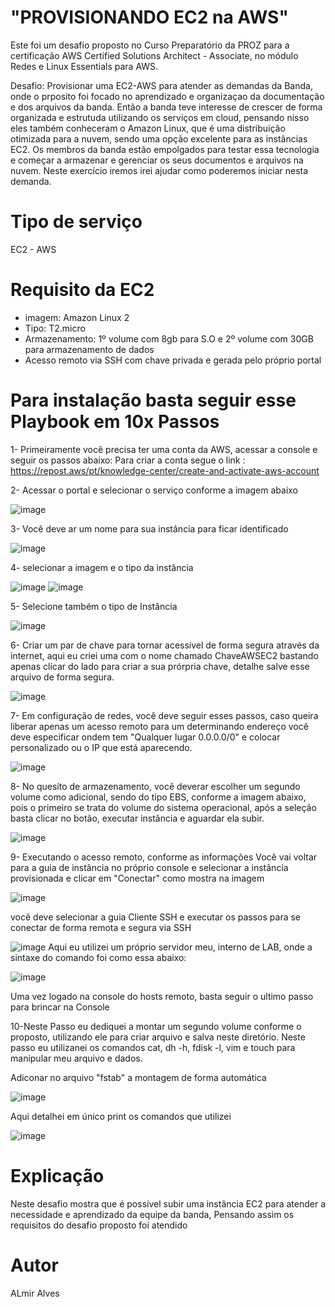 # "PROVISIONANDO EC2 na AWS"

Este foi um desafio proposto no Curso Preparatório da PROZ para a certificação AWS Certified Solutions Architect - Associate, no módulo Redes e Linux Essentials para AWS.

Desafio: Provisionar uma EC2-AWS para atender as demandas da Banda, onde o prposito foi focado no aprendizado e organizaçao da documentação e dos arquivos da banda.
Então a banda teve interesse de crescer de forma organizada e estrutuda utilizando os serviços em cloud, pensando nisso eles também conheceram o Amazon Linux, que é
uma distribuição otimizada para a nuvem, sendo uma opção excelente para as instâncias EC2. Os membros da banda estão empolgados para testar essa tecnologia e começar
a armazenar e gerenciar os seus documentos e arquivos na nuvem. Neste exercício iremos irei ajudar como poderemos iniciar nesta demanda.


# Tipo de serviço 

EC2 - AWS 

# Requisito da EC2
- imagem: Amazon Linux 2
- Tipo: T2.micro
- Armazenamento: 1º volume com 8gb para S.O e 2º volume com 30GB para armazenamento de dados 
- Acesso remoto via SSH com chave privada e gerada pelo próprio portal

# Para instalação basta seguir esse Playbook em 10x Passos
1- Primeiramente você precisa ter uma conta da AWS, acessar a console e seguir os passos abaixo:
Para criar a conta segue o link : https://repost.aws/pt/knowledge-center/create-and-activate-aws-account

2- Acessar o portal e selecionar o serviço conforme a imagem abaixo

![image](https://github.com/user-attachments/assets/15e59ad2-5518-4954-80a8-866662a03d5c)

3- Você deve ar um nome para sua instância para ficar identificado

![image](https://github.com/user-attachments/assets/5d64bac5-7930-43c0-8111-4ada5255021b)

4- selecionar a imagem e o tipo da instância 

![image](https://github.com/user-attachments/assets/030e91d3-5e1a-4fb6-9c94-f6ac418683a2)
![image](https://github.com/user-attachments/assets/2ffc53da-1545-44c8-bac2-81ee6fbfab6f)

5- Selecione também o tipo de Instância 

![image](https://github.com/user-attachments/assets/6c608727-6d89-4aeb-aeb9-b9816bccceaa)

6- Criar um par de chave para tornar acessível de forma segura através da internet, aqui eu criei uma com o nome chamado ChaveAWSEC2
bastando apenas clicar do lado para criar a sua prórpria chave, detalhe salve esse arquivo de forma segura. 

![image](https://github.com/user-attachments/assets/107a9d0c-a242-4287-8d6d-0fc4b2933360)

7- Em configuração de redes, você deve seguir esses passos, caso queira liberar apenas um acesso remoto para um determinando endereço 
você deve especificar ondem tem "Qualquer lugar 0.0.0.0/0" e colocar personalizado ou o IP que está aparecendo.

![image](https://github.com/user-attachments/assets/72ca1447-a12b-4a93-9d14-3662c7bf3209)

8- No quesíto de armazenamento, você deverar escolher um segundo volume como adicional, sendo do tipo EBS, conforme a imagem abaixo, pois o primeiro se
trata do volume do sistema operacional, após a seleção basta clicar no botão, executar instância e aguardar ela subir.

![image](https://github.com/user-attachments/assets/9d2be222-f818-46da-bc3d-2e451bc53a14)

9- Executando o acesso remoto, conforme as informações
Você vai voltar para a guia de instância no próprio console e selecionar a instância provisionada e clicar em "Conectar" como mostra na imagem

![image](https://github.com/user-attachments/assets/cbb24c17-4317-4349-807e-4f5d77ee4876)

você deve selecionar a guia Cliente SSH e executar os passos para se conectar de forma remota e segura via SSH


![image](https://github.com/user-attachments/assets/1d5be1f0-f3bc-4a26-9cec-425ebd7e4f59)
Aqui eu utilizei um próprio servidor meu, interno de LAB, onde a sintaxe do comando foi como essa abaixo: 

![image](https://github.com/user-attachments/assets/3c701381-3c29-43ad-a928-65da90b9b00b)

Uma vez logado na console do hosts remoto, basta seguir o ultimo passo para brincar na Console


10-Neste Passo eu dediquei a montar um segundo volume conforme o proposto, utilizando ele para criar arquivo e salva neste diretório.
Neste passo eu utilizanei os comandos cat, dh -h, fdisk -l, vim e touch para manipular meu arquivo e dados.

Adiconar no arquivo "fstab" a montagem de forma automática 

![image](https://github.com/user-attachments/assets/7bb0a80d-b31d-4291-b041-b39ef6889a7d)

Aqui detalhei em único print os comandos que utilizei 

![image](https://github.com/user-attachments/assets/3d9a4dfc-4de6-44b1-8ec7-b26fd608597c)


# Explicação

Neste desafio mostra que é possível subir uma instância EC2 para atender a necessidade e aprendizado da equipe da banda, Pensando assim
os requisitos do desafio proposto foi atendido 

# Autor
ALmir Alves 





























